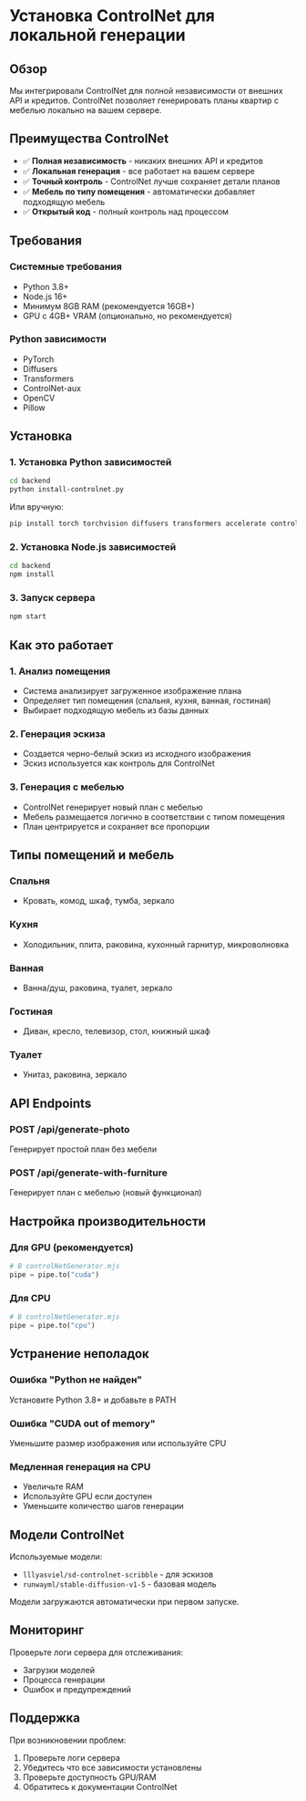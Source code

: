 # Установка ControlNet для локальной генерации

## Обзор

Мы интегрировали ControlNet для полной независимости от внешних API и кредитов. ControlNet позволяет генерировать планы квартир с мебелью локально на вашем сервере.

## Преимущества ControlNet

- ✅ **Полная независимость** - никаких внешних API и кредитов
- ✅ **Локальная генерация** - все работает на вашем сервере
- ✅ **Точный контроль** - ControlNet лучше сохраняет детали планов
- ✅ **Мебель по типу помещения** - автоматически добавляет подходящую мебель
- ✅ **Открытый код** - полный контроль над процессом

## Требования

### Системные требования
- Python 3.8+ 
- Node.js 16+
- Минимум 8GB RAM (рекомендуется 16GB+)
- GPU с 4GB+ VRAM (опционально, но рекомендуется)

### Python зависимости
- PyTorch
- Diffusers
- Transformers
- ControlNet-aux
- OpenCV
- Pillow

## Установка

### 1. Установка Python зависимостей

```bash
cd backend
python install-controlnet.py
```

Или вручную:
```bash
pip install torch torchvision diffusers transformers accelerate controlnet-aux opencv-python Pillow numpy scipy matplotlib tqdm
```

### 2. Установка Node.js зависимостей

```bash
cd backend
npm install
```

### 3. Запуск сервера

```bash
npm start
```

## Как это работает

### 1. Анализ помещения
- Система анализирует загруженное изображение плана
- Определяет тип помещения (спальня, кухня, ванная, гостиная)
- Выбирает подходящую мебель из базы данных

### 2. Генерация эскиза
- Создается черно-белый эскиз из исходного изображения
- Эскиз используется как контроль для ControlNet

### 3. Генерация с мебелью
- ControlNet генерирует новый план с мебелью
- Мебель размещается логично в соответствии с типом помещения
- План центрируется и сохраняет все пропорции

## Типы помещений и мебель

### Спальня
- Кровать, комод, шкаф, тумба, зеркало

### Кухня  
- Холодильник, плита, раковина, кухонный гарнитур, микроволновка

### Ванная
- Ванна/душ, раковина, туалет, зеркало

### Гостиная
- Диван, кресло, телевизор, стол, книжный шкаф

### Туалет
- Унитаз, раковина, зеркало

## API Endpoints

### POST /api/generate-photo
Генерирует простой план без мебели

### POST /api/generate-with-furniture  
Генерирует план с мебелью (новый функционал)

## Настройка производительности

### Для GPU (рекомендуется)
```python
# В controlNetGenerator.mjs
pipe = pipe.to("cuda")
```

### Для CPU
```python
# В controlNetGenerator.mjs  
pipe = pipe.to("cpu")
```

## Устранение неполадок

### Ошибка "Python не найден"
Установите Python 3.8+ и добавьте в PATH

### Ошибка "CUDA out of memory"
Уменьшите размер изображения или используйте CPU

### Медленная генерация на CPU
- Увеличьте RAM
- Используйте GPU если доступен
- Уменьшите количество шагов генерации

## Модели ControlNet

Используемые модели:
- `lllyasviel/sd-controlnet-scribble` - для эскизов
- `runwayml/stable-diffusion-v1-5` - базовая модель

Модели загружаются автоматически при первом запуске.

## Мониторинг

Проверьте логи сервера для отслеживания:
- Загрузки моделей
- Процесса генерации
- Ошибок и предупреждений

## Поддержка

При возникновении проблем:
1. Проверьте логи сервера
2. Убедитесь что все зависимости установлены
3. Проверьте доступность GPU/RAM
4. Обратитесь к документации ControlNet
